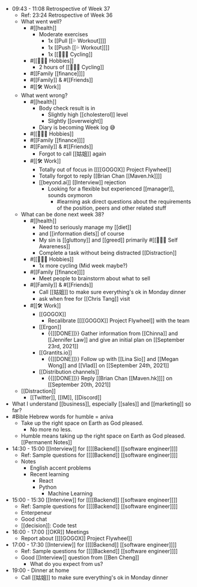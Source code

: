 - 09:43 - 11:08 Retrospective of Week 37
    - Ref: 23:24 Retrospective of Week 36
    - What went well?
        - #[[health]]
            - Moderate exercises
                - 1x [[Pull [[💦 Workout]]]]
                - 1x [[Push [[💦 Workout]]]]
                - 1x [[🚴🏼‍♂️ Cycling]]
        - #[[🚴🏻‍♂️ Hobbies]]
            - 2 hours of [[🚴🏼‍♂️ Cycling]]
        - #[[Family [[finance]]]]
        - #[[Family]] & #[[Friends]]
        - #[[🛠️ Work]]
    - What went wrong?
        - #[[health]]
            - Body check result is in
                - Slightly high [[cholesterol]] level
                - Slightly [[overweight]]
            - Diary is becoming Week log 😅
        - #[[🚴🏻‍♂️ Hobbies]]
        - #[[Family [[finance]]]]
        - #[[Family]] & #[[Friends]]
            - Forgot to call [[姑姐]] again
        - #[[🛠️ Work]]
            - Totally out of focus in [[[[GOGOX]] Project Flywheel]]
            - Totally forgot to reply [[Brian Chan [[Maven.hk]]]]
            - [[beyond.ai]] [[Interview]] rejection
                - Looking for a flexible but experienced [[manager]], sounds oxymoron
                    - #learning ask direct questions about the requirements of the position, peers and other related stuff
    - What can be done next week 38?
        - #[[health]]
            - Need to seriously manage my [[diet]]
            - and [[information diets]] of course
            - My sin is [[gluttony]] and [[greed]] primarily #[[🧘🏻‍♂️ Self Awareness]]
            - Complete a task without being distracted [[Distraction]]
        - #[[🚴🏻‍♂️ Hobbies]]
            - 1x more cycling (Mid week maybe?)
        - #[[Family [[finance]]]]
            - Meet people to brainstorm about what to sell
        - #[[Family]]  & #[[Friends]]
            - Call [[姑姐]] to make sure everything's ok in Monday dinner
            - ask when free for [[Chris Tang]] visit
        - #[[🛠️ Work]]
            - [[GOGOX]]
                - Recalibrate [[[[GOGOX]] Project Flywheel]] with the team
            - [[Ergon]]
                - {{[[DONE]]}}  Gather information from [[Chinna]] and [[Jennifer Law]] and give an initial plan on [[September 23rd, 2021]]
            - [[Grantits.io]]
                - {{[[DONE]]}} Follow up with [[Lina Sio]] and [[Megan Wong]] and [[Vlad]] on [[September 24th, 2021]]
            - [[Distribution channels]]
                - {{[[DONE]]}} Reply [[Brian Chan [[Maven.hk]]]] on [[September 20th, 2021]]
    - [[Distraction]]
        - [[Twitter]], [[IM]], [[Discord]]
- What I understand [[business]], especially [[sales]] and [[marketing]] so far?
- #Bible Hebrew words for humble = aniva 
    - Take up the right space on Earth as God pleased.
        - No more no less.
    - Humble means taking up the right space on Earth as God pleased. [[Permanent Notes]]
- 14:30 - 15:00 [[Interview]] for [[[[Backend]] [[software engineer]]]]
    - Ref: Sample questions for [[[[Backend]] [[software engineer]]]]
    - Notes
        - English accent problems
        - Recent learning
            - React
            - Python
                - Machine Learning
- 15:00 - 15:30 [[Interview]] for [[[[Backend]] [[software engineer]]]]
    - Ref: Sample questions for [[[[Backend]] [[software engineer]]]]
    - Enterpeneur
    - Good chat
    - [[decision]]: Code test
- 16:00 - 17:00 [[OKR]] Meetings
    - Report about [[[[GOGOX]] Project Flywheel]]
- 17:00 - 17:30 [[Interview]] for [[[[Backend]] [[software engineer]]]]
    - Ref: Sample questions for [[[[Backend]] [[software engineer]]]]
    - Good [[Interview]] question from [[Ben Cheng]]
        - What do you expect from us?
- 19:00 - Dinner at home
    - Call [[姑姐]] to make sure everything's ok in Monday dinner
